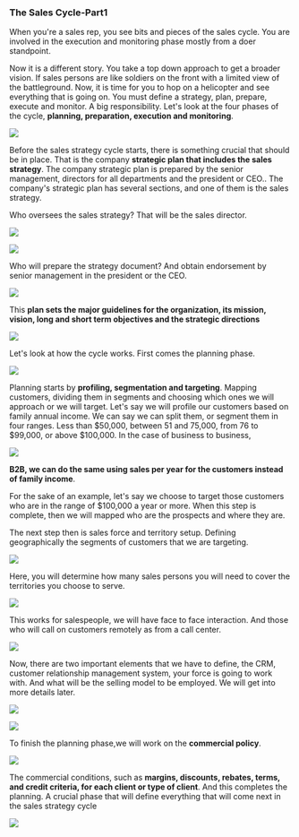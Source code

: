 ### The Sales Cycle-Part1

When you're a sales rep, you see bits and pieces of the sales cycle. You are involved in the execution and monitoring phase mostly from a doer standpoint. 

Now it is a different story. You take a top down approach to get a broader vision. If sales persons are like
soldiers on the front with a limited view of the battleground. Now, it is time for
you to hop on a helicopter and see everything that is going on. You must define a strategy, plan,
prepare, execute and monitor. A big responsibility. Let's look at the four phases of the cycle, **planning, preparation, execution and monitoring**. 

![](./P1.png)

Before the sales strategy cycle starts, there is something crucial that should be in place. That is the company **strategic plan that includes the sales strategy**. The company strategic plan is
prepared by the senior management, directors for all departments and the president or CEO.. The company's strategic plan has several sections, and one of them is the sales strategy. 

Who oversees the sales strategy? That will be the sales director. 



![](./P3.png)

![](./P2.png)



Who will prepare the strategy document? And obtain endorsement by senior management in the president or the CEO.

![](./P4.png)

This **plan sets the major guidelines for the organization, its mission, vision, long and short term objectives and the strategic directions**

![](./P5.png)



Let's look at how the cycle works. First comes the planning phase. 

![](./P6.png)

Planning starts by **profiling, segmentation and targeting**. Mapping customers,
dividing them in segments and choosing which ones we will approach or we will target. Let's say we will profile our customers based on family annual income. We can say we can split them,
or segment them in four ranges. Less than $50,000, between 51 and 75,000, from 76 to $99,000, or above $100,000. In the case of business to business,

![](./P61.png)

**B2B, we can do the same using sales per year for the customers instead of family income**. 

For the sake of an example, let's say we choose to target those customers who are in the range of $100,000 a year or more. When this step is complete, then we will mapped who are the prospects and where they are.

The next step then is sales force and territory setup. Defining geographically the segments
of customers that we are targeting. 

![](./P62.png)

Here, you will determine how many sales persons you will need to cover the territories you choose to serve. 

![](./P7.png)

This works for salespeople, we will have face to face interaction. And those who will call on customers remotely as from a call center. 

![](./P8.png)







Now, there are two important elements that we have to define, the CRM, customer relationship management system, your force is going to work with. And what will be the selling
model to be employed. We will get into more details later.

![](./P9.png)



![](./P10.png)









To finish the planning phase,we will work on the **commercial policy**. 

![](./P11.png)

The commercial conditions, such as **margins, discounts, rebates, terms, and credit criteria, for
each client or type of client**. And this completes the planning. A crucial phase that
will define everything that will come next in the sales strategy cycle

![](./P12.png)